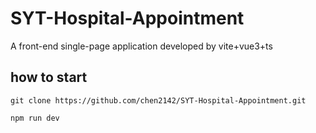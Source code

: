 # SYT-Hospital-Appointment

A front-end single-page application developed by vite+vue3+ts

## how to start

```shell
git clone https://github.com/chen2142/SYT-Hospital-Appointment.git
```

```shell
npm run dev
```


